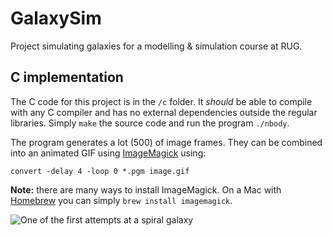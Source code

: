 # GalaxySim
Project simulating galaxies for a modelling &amp; simulation course at RUG.


## C implementation
The C code for this project is in the `/c` folder. It *should* be able to compile with any C compiler and has no external dependencies outside the regular libraries. Simply `make` the source code and run the program `./nbody`.

The program generates a lot (500) of image frames. They can be combined into an animated GIF using [ImageMagick](https://imagemagick.org) using:

    convert -delay 4 -loop 0 *.pgm image.gif
**Note:** there are many ways to install ImageMagick. On a Mac with [Homebrew](https://brew.sh) you can simply `brew install imagemagick`.

![One of the first attempts at a spiral galaxy](https://raw.githubusercontent.com/Theys96/GalaxySim/thijs/c/aspiral11.gif "One of the first attempts at a spiral galaxy")